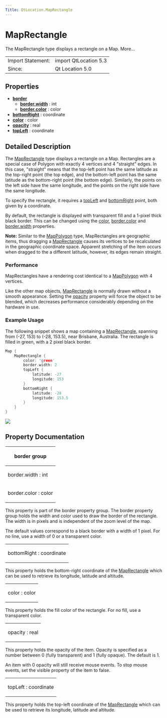 ```yaml
---
Title: QtLocation.MapRectangle
---
```

        
MapRectangle
============

<span class="subtitle"></span>
The MapRectangle type displays a rectangle on a Map. More...

|                   |                       |
|-------------------|-----------------------|
| Import Statement: | import QtLocation 5.3 |
| Since:            | Qt Location 5.0       |

<span id="properties"></span>
Properties
----------

-   ****[border](../../sdk-15.04.1/QtLocation.MapRectangle.md#border-prop)****
    -   ****[border.width](../../sdk-15.04.1/QtLocation.MapRectangle.md#border.width-prop)**** : int
    -   ****[border.color](../../sdk-15.04.1/QtLocation.MapRectangle.md#border.color-prop)**** : color
-   ****[bottomRight](../../sdk-15.04.1/QtLocation.MapRectangle.md#bottomRight-prop)**** : coordinate
-   ****[color](../../sdk-15.04.1/QtLocation.MapRectangle.md#color-prop)**** : color
-   ****[opacity](../../sdk-15.04.1/QtLocation.MapRectangle.md#opacity-prop)**** : real
-   ****[topLeft](../../sdk-15.04.1/QtLocation.MapRectangle.md#topLeft-prop)**** : coordinate

<span id="details"></span>
Detailed Description
--------------------

The [MapRectangle](../../sdk-15.04.1/QtLocation.MapRectangle.md) type displays a rectangle on a Map. Rectangles are a special case of Polygon with exactly 4 vertices and 4 "straight" edges. In this case, "straight" means that the top-left point has the same latitude as the top-right point (the top edge), and the bottom-left point has the same latitude as the bottom-right point (the bottom edge). Similarly, the points on the left side have the same longitude, and the points on the right side have the same longitude.

To specify the rectangle, it requires a [topLeft](../../sdk-15.04.1/QtLocation.MapRectangle.md#topLeft-prop) and [bottomRight](../../sdk-15.04.1/QtLocation.MapRectangle.md#bottomRight-prop) point, both given by a coordinate.

By default, the rectangle is displayed with transparent fill and a 1-pixel thick black border. This can be changed using the [color](../../sdk-15.04.1/QtLocation.MapRectangle.md#color-prop), [border.color](../../sdk-15.04.1/QtLocation.MapRectangle.md#border.color-prop) and [border.width](../../sdk-15.04.1/QtLocation.MapRectangle.md#border.width-prop) properties.

**Note:** Similar to the [MapPolygon](../../sdk-15.04.1/QtLocation.MapPolygon.md) type, MapRectangles are geographic items, thus dragging a [MapRectangle](../../sdk-15.04.1/QtLocation.MapRectangle.md) causes its vertices to be recalculated in the geographic coordinate space. Apparent stretching of the item occurs when dragged to the a different latitude, however, its edges remain straight.

<span id="performance"></span>
### Performance

MapRectangles have a rendering cost identical to a [MapPolygon](../../sdk-15.04.1/QtLocation.MapPolygon.md) with 4 vertices.

Like the other map objects, [MapRectangle](../../sdk-15.04.1/QtLocation.MapRectangle.md) is normally drawn without a smooth appearance. Setting the [opacity](../../sdk-15.04.1/QtLocation.MapRectangle.md#opacity-prop) property will force the object to be blended, which decreases performance considerably depending on the hardware in use.

<span id="example-usage"></span>
### Example Usage

The following snippet shows a map containing a [MapRectangle](../../sdk-15.04.1/QtLocation.MapRectangle.md), spanning from (-27, 153) to (-28, 153.5), near Brisbane, Australia. The rectangle is filled in green, with a 2 pixel black border.

``` cpp
Map {
    MapRectangle {
        color: 'green'
        border.width: 2
        topLeft {
            latitude: -27
            longitude: 153
        }
        bottomRight {
            latitude: -28
            longitude: 153.5
        }
    }
}
```

![](https://developer.ubuntu.com/static/devportal_uploaded/bddd67c8-f5f1-4518-bb46-08d1bcbb8201-api/apps/qml/sdk-15.04.1/QtLocation.MapRectangle/images/api-maprectangle.png)

Property Documentation
----------------------

<table>
<colgroup>
<col width="100%" />
</colgroup>
<thead>
<tr class="header">
<th><p><span id="border-prop"></span><strong>border group</strong></p></th>
</tr>
</thead>
<tbody>
<tr class="odd">
<td><p><span id="border.width-prop"></span><span class="name">border.width</span> : <span class="type">int</span></p></td>
</tr>
<tr class="even">
<td><p><span id="border.color-prop"></span><span class="name">border.color</span> : <span class="type">color</span></p></td>
</tr>
</tbody>
</table>

This property is part of the border property group. The border property group holds the width and color used to draw the border of the rectangle. The width is in pixels and is independent of the zoom level of the map.

The default values correspond to a black border with a width of 1 pixel. For no line, use a width of 0 or a transparent color.

<table>
<colgroup>
<col width="100%" />
</colgroup>
<tbody>
<tr class="odd">
<td><p><span id="bottomRight-prop"></span><span class="name">bottomRight</span> : <span class="type">coordinate</span></p></td>
</tr>
</tbody>
</table>

This property holds the bottom-right coordinate of the [MapRectangle](../../sdk-15.04.1/QtLocation.MapRectangle.md) which can be used to retrieve its longitude, latitude and altitude.

<table>
<colgroup>
<col width="100%" />
</colgroup>
<tbody>
<tr class="odd">
<td><p><span id="color-prop"></span><span class="name">color</span> : <span class="type">color</span></p></td>
</tr>
</tbody>
</table>

This property holds the fill color of the rectangle. For no fill, use a transparent color.

<table>
<colgroup>
<col width="100%" />
</colgroup>
<tbody>
<tr class="odd">
<td><p><span id="opacity-prop"></span><span class="name">opacity</span> : <span class="type">real</span></p></td>
</tr>
</tbody>
</table>

This property holds the opacity of the item. Opacity is specified as a number between 0 (fully transparent) and 1 (fully opaque). The default is 1.

An item with 0 opacity will still receive mouse events. To stop mouse events, set the visible property of the item to false.

<table>
<colgroup>
<col width="100%" />
</colgroup>
<tbody>
<tr class="odd">
<td><p><span id="topLeft-prop"></span><span class="name">topLeft</span> : <span class="type">coordinate</span></p></td>
</tr>
</tbody>
</table>

This property holds the top-left coordinate of the [MapRectangle](../../sdk-15.04.1/QtLocation.MapRectangle.md) which can be used to retrieve its longitude, latitude and altitude.

